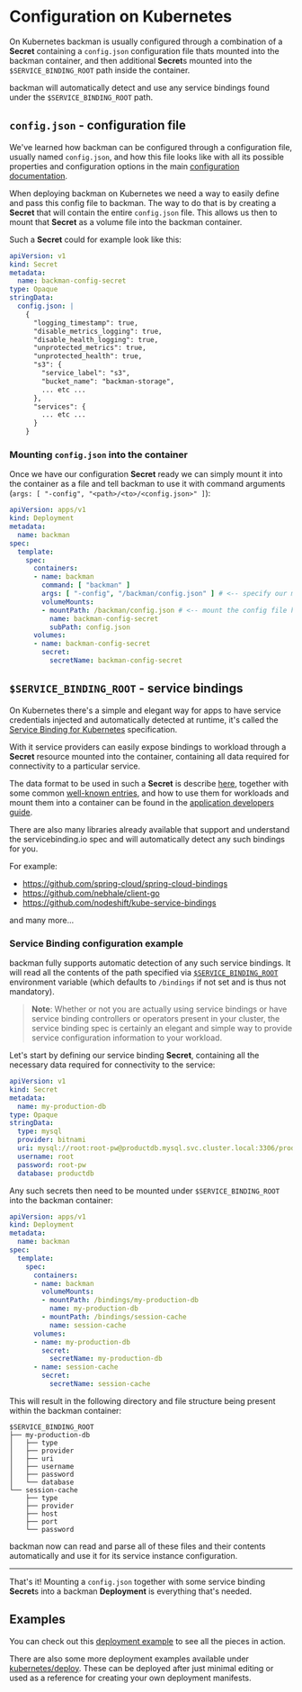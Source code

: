 # Configuration on Kubernetes

On Kubernetes backman is usually configured through a combination of a **Secret** containing a `config.json` configuration file thats mounted into the backman container, and then additional **Secret**s mounted into the `$SERVICE_BINDING_ROOT` path inside the container.

backman will automatically detect and use any service bindings found under the `$SERVICE_BINDING_ROOT` path.

## `config.json` - configuration file

We've learned how backman can be configured through a configuration file, usually named `config.json`, and how this file looks like with all its possible properties and configuration options in the main [configuration documentation](/docs/configuration.md).

When deploying backman on Kubernetes we need a way to easily define and pass this config file to backman. The way to do that is by creating a **Secret** that will contain the entire `config.json` file. This allows us then to mount that **Secret** as a volume file into the backman container.

Such a **Secret** could for example look like this:

```yaml
apiVersion: v1
kind: Secret
metadata:
  name: backman-config-secret
type: Opaque
stringData:
  config.json: |
    {
      "logging_timestamp": true,
      "disable_metrics_logging": true,
      "disable_health_logging": true,
      "unprotected_metrics": true,
      "unprotected_health": true,
      "s3": {
        "service_label": "s3",
        "bucket_name": "backman-storage",
        ... etc ...
      },
      "services": { 
        ... etc ...
      }
    }
```

### Mounting `config.json` into the container

Once we have our configuration **Secret** ready we can simply mount it into the container as a file and tell backman to use it with command arguments (`args: [ "-config", "<path>/<to>/<config.json>" ]`):

```yaml
apiVersion: apps/v1
kind: Deployment
metadata:
  name: backman
spec:
  template:
    spec:
      containers:
      - name: backman
        command: [ "backman" ]
        args: [ "-config", "/backman/config.json" ] # <-- specify our mounted config file
        volumeMounts:
        - mountPath: /backman/config.json # <-- mount the config file here
          name: backman-config-secret
          subPath: config.json
      volumes:
      - name: backman-config-secret
        secret:
          secretName: backman-config-secret
```

## `$SERVICE_BINDING_ROOT` - service bindings

On Kubernetes there's a simple and elegant way for apps to have service credentials injected and automatically detected at runtime, it's called the [Service Binding for Kubernetes](https://servicebinding.io/) specification.

With it service providers can easily expose bindings to workload through a **Secret** resource mounted into the container, containing all data required for connectivity to a particular service.

The data format to be used in such a **Secret** is describe [here](https://servicebinding.io/spec/core/1.0.0/#workload-projection), together with some common [well-known entries](https://servicebinding.io/spec/core/1.0.0/#well-known-secret-entries), and how to use them for workloads and mount them into a container can be found in the [application developers guide](https://servicebinding.io/application-developer/).

There are also many libraries already available that support and understand the servicebinding.io spec and will automatically detect any such bindings for you.

For example:
- https://github.com/spring-cloud/spring-cloud-bindings
- https://github.com/nebhale/client-go
- https://github.com/nodeshift/kube-service-bindings

and many more...

### Service Binding configuration example

backman fully supports automatic detection of any such service bindings. It will read all the contents of the path specified via [`$SERVICE_BINDING_ROOT`](https://servicebinding.io/application-developer/) environment variable (which defaults to `/bindings` if not set and is thus not mandatory).

> **Note**: Whether or not you are actually using service bindings or have service binding controllers or operators present in your cluster, the service binding spec is certainly an elegant and simple way to provide service configuration information to your workload.

Let's start by defining our service binding **Secret**, containing all the necessary data required for connectivity to the service:

```yaml
apiVersion: v1
kind: Secret
metadata:
  name: my-production-db
type: Opaque
stringData:
  type: mysql
  provider: bitnami
  uri: mysql://root:root-pw@productdb.mysql.svc.cluster.local:3306/productdb
  username: root
  password: root-pw
  database: productdb
```

Any such secrets then need to be mounted under `$SERVICE_BINDING_ROOT` into the backman container:

```yaml
apiVersion: apps/v1
kind: Deployment
metadata:
  name: backman
spec:
  template:
    spec:
      containers:
      - name: backman
        volumeMounts:
        - mountPath: /bindings/my-production-db
          name: my-production-db
        - mountPath: /bindings/session-cache
          name: session-cache
      volumes:
      - name: my-production-db
        secret:
          secretName: my-production-db
      - name: session-cache
        secret:
          secretName: session-cache
```

This will result in the following directory and file structure being present within the backman container:

```plain
$SERVICE_BINDING_ROOT
├── my-production-db
│   ├── type
│   ├── provider
│   ├── uri
│   ├── username
│   ├── password
│   └── database
└── session-cache
    ├── type
    ├── provider
    ├── host
    ├── port
    └── password
```

backman now can read and parse all of these files and their contents automatically and use it for its service instance configuration.

---

That's it! Mounting a `config.json` together with some service binding **Secret**s into a backman **Deployment** is everything that's needed.

## Examples

You can check out this [deployment example](/docs/kubernetes/deployment.md#diy---minimal-deployment-example) to see all the pieces in action.

There are also some more deployment examples available under [kubernetes/deploy](/kubernetes/deploy). These can be deployed after just minimal editing or used as a reference for creating your own deployment manifests.

